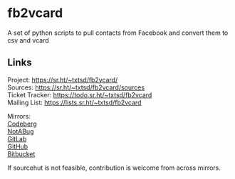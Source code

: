 # fb2vcard 

A set of python scripts to pull contacts from Facebook and convert them to csv and vcard

## Links

Project: <https://sr.ht/~txtsd/fb2vcard/> <br>
Sources: <https://sr.ht/~txtsd/fb2vcard/sources> <br>
Ticket Tracker: <https://todo.sr.ht/~txtsd/fb2vcard> <br>
Mailing List: <https://lists.sr.ht/~txtsd/fb2vcard> <br>

Mirrors: <br>
[Codeberg](https://codeberg.org/txtsd/fb2vcard) <br>
[NotABug](https://notabug.org/txtsd/fb2vcard) <br>
[GitLab](https://gitlab.com/txtsd/fb2vcard) <br>
[GitHub](https://github.com/txtsd/fb2vcard) <br>
[Bitbucket](https://bitbucket.org/txtsd/fb2vcard) <br>

If sourcehut is not feasible, contribution is welcome from across mirrors.
